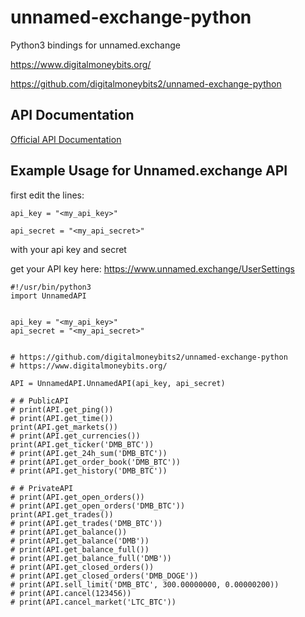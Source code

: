 # unnamed-exchange-python
Python3 bindings for unnamed.exchange

https://www.digitalmoneybits.org/

https://github.com/digitalmoneybits2/unnamed-exchange-python


API Documentation
-------------

[Official API Documentation](https://www.unnamed.exchange/Home/Api)



Example Usage for Unnamed.exchange API
-------------
first edit the lines:

```python3
api_key = "<my_api_key>"

api_secret = "<my_api_secret>"
```

  with your api key and secret

get your API key here:
https://www.unnamed.exchange/UserSettings


```python3
#!/usr/bin/python3
import UnnamedAPI


api_key = "<my_api_key>"
api_secret = "<my_api_secret>"


# https://github.com/digitalmoneybits2/unnamed-exchange-python
# https://www.digitalmoneybits.org/

API = UnnamedAPI.UnnamedAPI(api_key, api_secret)

# # PublicAPI
# print(API.get_ping())
# print(API.get_time())
print(API.get_markets())
# print(API.get_currencies())
print(API.get_ticker('DMB_BTC'))
# print(API.get_24h_sum('DMB_BTC'))
# print(API.get_order_book('DMB_BTC'))
# print(API.get_history('DMB_BTC'))

# # PrivateAPI
# print(API.get_open_orders())
# print(API.get_open_orders('DMB_BTC'))
print(API.get_trades())
# print(API.get_trades('DMB_BTC'))
# print(API.get_balance())
# print(API.get_balance('DMB'))
# print(API.get_balance_full())
# print(API.get_balance_full('DMB'))
# print(API.get_closed_orders())
# print(API.get_closed_orders('DMB_DOGE'))
# print(API.sell_limit('DMB_BTC', 300.00000000, 0.00000200))
# print(API.cancel(123456))
# print(API.cancel_market('LTC_BTC'))
```
